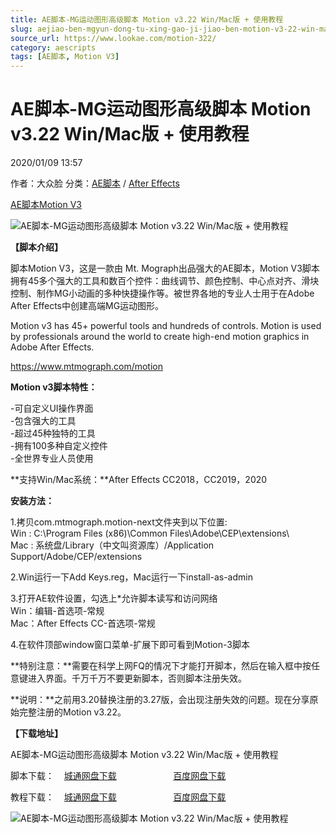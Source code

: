 ```yaml
---
title: AE脚本-MG运动图形高级脚本 Motion v3.22 Win/Mac版 + 使用教程
slug: aejiao-ben-mgyun-dong-tu-xing-gao-ji-jiao-ben-motion-v3-22-win-macban-shi-yong-jiao-cheng
source_url: https://www.lookae.com/motion-322/
category: aescripts
tags: [AE脚本, Motion V3]
---
```

# AE脚本-MG运动图形高级脚本 Motion v3.22 Win/Mac版 + 使用教程

2020/01/09 13:57

作者：大众脸
分类：[AE脚本](https://www.lookae.com/after-effects/aescripts/) / [After Effects](https://www.lookae.com/after-effects/)

[AE脚本](https://www.lookae.com/tag/ae%e8%84%9a%e6%9c%ac/)[Motion V3](https://www.lookae.com/tag/motion-v3/)

![AE脚本-MG运动图形高级脚本 Motion v3.22 Win/Mac版 + 使用教程](https://www.lookae.com/wp-content/uploads/2019/12/Motion-3.jpg "AE脚本-MG运动图形高级脚本 Motion v3.22 Win/Mac版 + 使用教程-LookAE.com")

**【脚本介绍】**

脚本Motion V3，这是一款由 Mt. Mograph出品强大的AE脚本，Motion V3脚本拥有45多个强大的工具和数百个控件：曲线调节、颜色控制、中心点对齐、滑块控制、制作MG小动画的多种快捷操作等。被世界各地的专业人士用于在Adobe After Effects中创建高端MG运动图形。

Motion v3 has 45+ powerful tools and hundreds of controls. Motion is used by professionals around the world to create high-end motion graphics in Adobe After Effects.

https://www.mtmograph.com/motion

**Motion v3脚本特性：**

-可自定义UI操作界面  
-包含强大的工具  
-超过45种独特的工具  
-拥有100多种自定义控件  
-全世界专业人员使用

**支持Win/Mac系统：**After Effects CC2018，CC2019，2020

**安装方法：**

1.拷贝com.mtmograph.motion-next文件夹到以下位置:  
Win : C:\Program Files (x86)\Common Files\Adobe\CEP\extensions\  
Mac : 系统盘/Library（中文叫资源库）/Application Support/Adobe/CEP/extensions

2.Win运行一下Add Keys.reg，Mac运行一下install-as-admin

3.打开AE软件设置，勾选上\*允许脚本读写和访问网络  
Win：编辑-首选项-常规  
Mac：After Effects CC-首选项-常规

4.在软件顶部window窗口菜单-扩展下即可看到Motion-3脚本

**特别注意：**需要在科学上网FQ的情况下才能打开脚本，然后在输入框中按任意键进入界面。千万千万不要更新脚本，否则脚本注册失效。

**说明：**之前用3.20替换注册的3.27版，会出现注册失效的问题。现在分享原始完整注册的Motion v3.22。

**【下载地址】**

AE脚本-MG运动图形高级脚本 Motion v3.22 Win/Mac版 + 使用教程

脚本下载：    [城通网盘下载](https://tc5.us/file/680462-416862517)                       [百度网盘下载](https://pan.baidu.com/s/1egB1e2VpzddPDrdHf3vBCA)

教程下载：    [城通网盘下载](https://tc5.us/file/680462-415312953)                       [百度网盘下载](https://pan.baidu.com/s/1e3WgrgrEwtFV3PNDIy28zg)

![AE脚本-MG运动图形高级脚本 Motion v3.22 Win/Mac版 + 使用教程](https://img.alicdn.com/imgextra/i4/705956171/O1CN01oUP5ak1vSMhc2QyEq_!!705956171.jpg "AE脚本-MG运动图形高级脚本 Motion v3.22 Win/Mac版 + 使用教程-LookAE.com")

